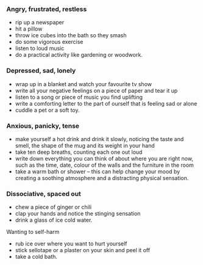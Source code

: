 ### Angry, frustrated, restless

  * rip up a newspaper
  * hit a pillow
  * throw ice cubes into the bath so they smash
  * do some vigorous exercise
  * listen to loud music
  * do a practical activity like gardening or woodwork.

### Depressed, sad, lonely

  * wrap up in a blanket and watch your favourite tv show
  * write all your negative feelings on a piece of paper and tear it up
  * listen to a song or piece of music you find uplifting
  * write a comforting letter to the part of ourself that is feeling sad or alone
  * cuddle a pet or a soft toy.

### Anxious, panicky, tense

  * make yourself a hot drink and drink it slowly, noticing the taste and smell, the shape of the  mug and its weight in your hand
  * take ten deep breaths, counting each one out loud
  * write down everything you can think of about where you are right now, such as the time, date, colour of the walls and the furniture in the room
  * take a warm bath or shower – this can help change your mood by creating a soothing atmosphere and a distracting physical sensation.

### Dissociative, spaced out

  * chew a piece of ginger or chili
  * clap your hands and notice the stinging sensation
  * drink a glass of ice cold water.

Wanting to self-harm

  * rub ice over where you want to hurt yourself
  * stick sellotape or a plaster on your skin and peel it off
  * take a cold bath.
